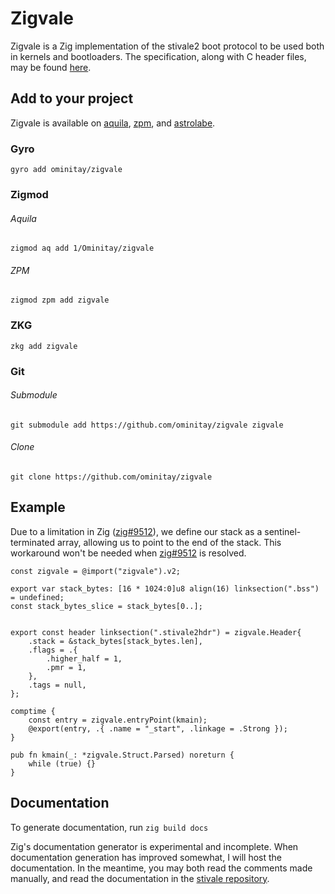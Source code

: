 # Zigvale

Zigvale is a Zig implementation of the stivale2 boot protocol to be used both in kernels and bootloaders. The specification, along with C header files, may be found [here](https://github.com/stivale/stivale).

## Add to your project

Zigvale is available on [aquila](https://aquila.red/1/Ominitay/zigvale), [zpm](https://zig.pm/#/package/zigvale), and [astrolabe](https://astrolabe.pm/#/package/ominitay/zigvale/0.1.2).

### Gyro

`gyro add ominitay/zigvale`

### Zigmod
###### Aquila
`zigmod aq add 1/Ominitay/zigvale`

###### ZPM
`zigmod zpm add zigvale`

### ZKG

`zkg add zigvale`

### Git
###### Submodule
`git submodule add https://github.com/ominitay/zigvale zigvale`

###### Clone
`git clone https://github.com/ominitay/zigvale`

## Example

Due to a limitation in Zig ([zig#9512](https://github.com/ziglang/zig/issues/9512)), we define our stack as a sentinel-terminated array, allowing us to point to the end of the stack. This workaround won't be needed when [zig#9512](https://github.com/ziglang/zig/issues/9512) is resolved. 

```zig
const zigvale = @import("zigvale").v2;

export var stack_bytes: [16 * 1024:0]u8 align(16) linksection(".bss") = undefined;
const stack_bytes_slice = stack_bytes[0..];


export const header linksection(".stivale2hdr") = zigvale.Header{
    .stack = &stack_bytes[stack_bytes.len],
    .flags = .{
        .higher_half = 1,
        .pmr = 1,
    },
    .tags = null,
};

comptime {
    const entry = zigvale.entryPoint(kmain);
    @export(entry, .{ .name = "_start", .linkage = .Strong });
}

pub fn kmain(_: *zigvale.Struct.Parsed) noreturn {
    while (true) {}
}
```

## Documentation

To generate documentation, run `zig build docs`

Zig's documentation generator is experimental and incomplete. When documentation generation has improved somewhat, I will host the documentation. In the meantime, you may both read the comments made manually, and read the documentation in the [stivale repository](https://github.com/stivale/stivale).
